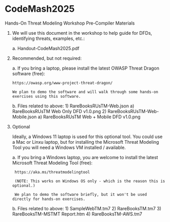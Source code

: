 # CodeMash2025
Hands-On Threat Modeling Workshop Pre-Compiler Materials

1. We will use this document in the workshop to help guide for DFDs, identifying threats, examples, etc.:
   
   a. Handout-CodeMash2025.pdf


2. Recommended, but not required:

   a. If you bring a laptop, please install the latest OWASP Threat Dragon software (free):

       https://owasp.org/www-project-threat-dragon/ 

       We plan to demo the software and will walk through some hands-on exercises using this software.

   b. Files related to above:
        1) RareBooksRUsTM-Web.json
            a) RareBooksRUsTM Web Only DFD v1.0.png
        2) RareBooksRUsTM-Web-Mobile.json
            a) RareBooksRUsTM Web + Mobile DFD v1.0.png
    

3. Optional

   Ideally, a Windows 11 laptop is used for this optional tool. You could use a Mac or Linxu laptop, but for installing the Microsoft Threat Modeling Tool you will need a Windows VM installed / available.

   a. If you bring a Windows laptop, you are welcome to install the latest Microsoft Threat Modeling Tool (free):
   
        https://aka.ms/threatmodelingtool

        (NOTE: This works on Windows OS only - which is the reason this is optional.)
    
        We plan to demo the software briefly, but it won't be used directly for hands-on exercises.
        
   b. Files related to above:
        1) SampleWebTM.tm7
        2) RareBooksTM.tm7
        3) RareBooksTM-MSTMT Report.htm
        4) RareBooksTM-AWS.tm7
        

